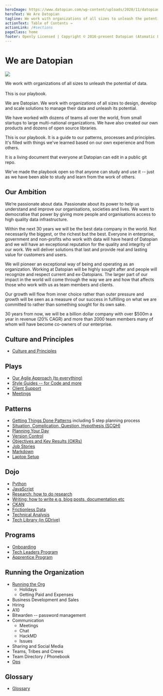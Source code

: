 ```yaml
---
heroImage: https://www.datopian.com/wp-content/uploads/2020/11/datopian-logotype.png
heroText: We Are Datopian
tagline: We work with organizations of all sizes to unleash the potential of data 
actionText: Table of Contents →
actionLink: /#sections
pageClass: home
footer: Openly Licensed | Copyright © 2016-present Datopian (Atomatic Ltd)
---
```



<div class="hero">
  <h1>We are Datopian</h1>

  <img src="https://www.datopian.com/wp-content/uploads/2020/11/datopian-logotype.png" />

  <p class="description">
    We work with organizations of all sizes to unleash the potential of data.
    <br /></br />
    This is our playbook.
  </p>
</div>

We are Datopian. We work with organizations of all sizes to design, develop and scale solutions to manage their data and unleash its potential.

We have worked with dozens of teams all over the world, from small startups to large multi-national organizations. We have also created our own products and dozens of open source libraries.

This is our playbook. It is a guide to our patterns, processes and principles. It's filled with things we've learned based on our own experience and from others.

It is a living document that everyone at Datopian can edit in a public git repo.

We've made the playbook open so that anyone can study and use it -- just as we have been able to study and learn from the work of others.

## Our Ambition

We’re passionate about data. Passionate about its power to help us understand and improve our organisations, societies and lives. We want to democratise that power by giving more people and organisations access to high quality data infrastructure.

Within the next 30 years we will be the best data company in the world. Not necessarily the biggest, or the richest but the best. Everyone in enterprise, government and non-profits who work with data will have heard of Datopian and we will have an exceptional reputation for the quality and integrity of our work. We will deliver solutions that last and provide real and lasting value for customers and users.

We will pioneer an exceptional way of being and operating as an organization. Working at Datopian will be highly sought after and people will recognize and respect current and ex-Datopians. The larger part of our impact in the world will come through the way we are and how that affects those who work with us as team members and clients.

Our growth will flow from inner choice rather than outer pressure and growth will be seen as a measure of our success in fulfilling on what we are committed to rather than something sought for its own sake.

30 years from now, we will be a billion dollar company with over $500m a year in revenue (20% CAGR) and more than 2000 team members many of whom will have become co-owners of our enterprise.

## Culture and Principles

* [Culture and Principles](/culture/)

## Plays

* [Our Agile Approach (to everything)](/agile/)
* [Style Guides -- for Code and more](/style-guide/)
* [Client Support](/support/)
* [Meetings](/meetings/)

## Patterns

* [Getting Things Done Patterns](/getting-things-done) including 5 step planning process
* [Situation, Complication, Question, Hypothesis (SCQH)](/scqh/)
* [Planning Your Day](/planning-your-day)
* [Version Control](/version-control/)
* [Objectives and Key Results (OKRs)](objectives-and-key-results)
* [Job Stories](/job-stories/)
* [Markdown](/markdown/)
* [Laptop Setup](/laptop-setup)

## Dojo

* [Python](/dojo/python/)
* [JavaScript](/dojo/javascript)
* [Research: how to do research](/dojo/research)
* [Writing: how to write e.g. blog posts, documentation etc](/dojo/writing)
* [CKAN](https://tech.datopian.com/ckan/)
* [Frictionless Data](https://tech.datopian.com/frictionless/)
* [Technical Analysis](/dojo/analysis/)
* [Tech Library (in GDrive)](https://drive.google.com/drive/u/0/folders/1LY3IItiCh6-0l8Ep8VSYUbShMunzie-h)

## Programs

* [Onboarding](/onboarding/)
* [Tech Leaders Program](/tech-leaders-program/)
* [Apprentice Program](/apprentice/)

## Running the Organization

* [Running the Org](/running-the-org/)
  * Holidays
  * Getting Paid and Expenses
* Business Development and Sales
* Hiring
* A10
* Bitwarden -- password management
* Communication
  * Meetings
  * Chat
  * HackMD
  * Issues
* Sharing and Social Media
* Teams, Tribes and Crews
* Team Directory / Phonebook
* [Ops](/ops/)

## Glossary

* [Glossary](/glossary/)

